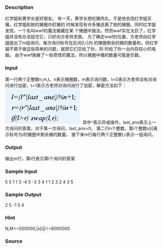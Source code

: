 
### Description
红学姐和黄学长是好朋友。
有一天，黄学长想吃猪肉丸，于是他去找红学姐买猪。红学姐到她的猪圈中赶猪的
时候发现有许多猪逃离了她的猪圈。同时红学姐发现，一个名叫wwf的魔法猪藏在某
个猪圈中施法。然而wwf实在太巨了，红学姐并没有办法捉住它，只好向方老师求救。
为了确定wwf的位置，方老师向红学姐提出了m组询问，每次询问标号在区间[l,r]内
的猪圈剩余的猪的数量和，但红学姐不屑于做这些简单的问题，就把它们交给了你，同
时给了你一台内存较小的电脑。
由于wwf施展了一些奇怪的魔法，所以猪圈中猪的数量可能是负数。

### Input
第一行两个正整数n,m,t。n表示猪圈数，m表示询问数，t=0表示方老师没有对询问进行加密，t=1表示方老师对询问进行了加密，解密方法如下：
![](/JudgeOnline/upload/201507/ccc.jpg) 
其中^表示异或操作，last_ans表示上一次询问的答案，对于第一次询问，last_ans=0。
第二行n个整数，第i个整数x[i]表示标号为i的猪圈中剩余猪的数量。
接下来m行每行两个正整数l,r表示一组询问。

### Output
输出m行，第i行表示第i个询问的答案

### Sample Input
5 5 1
1 3 -4 5 -3
3 4
1 1
2 3
2 4
3 5
### Sample Output
2
5
-1
5
4

### Hint
N,M<=500000,|x[i]|<=8000000

### Source
